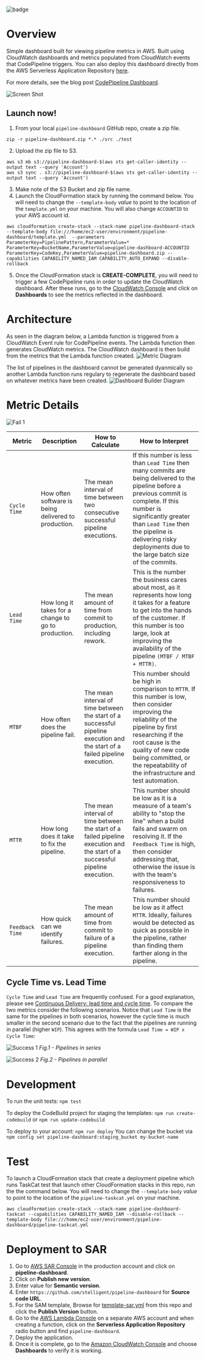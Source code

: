 ![badge](https://codebuild.us-east-1.amazonaws.com/badges?uuid=eyJlbmNyeXB0ZWREYXRhIjoid1JPbWN0clZOK2U5M3FPS1ZJRVhJbDRQOFErbjluRll5WTlsQUJyWklQWTZycTJsWk44anplbHdmNEVEeUIvd1loTUtILzh0MzFET3BpVFZ0UGhuV05vPSIsIml2UGFyYW1ldGVyU3BlYyI6InQxMk1WbXBmaXZuSnpwbGciLCJtYXRlcmlhbFNldFNlcmlhbCI6MX0%3D&branch=master)

# Overview
Simple dashboard built for viewing pipeline metrics in AWS.  Built using CloudWatch dashboards and metrics populated from CloudWatch events that CodePipeline triggers. You can also deploy this dashboard directly from the AWS Serverless Application Repository [here](https://serverlessrepo.aws.amazon.com/applications/arn:aws:serverlessrepo:us-east-1:923120264911:applications~pipeline-dashboard).

For more details, see the blog post [CodePipeline Dashboard](https://stelligent.com/2017/11/16/codepipeline-dashboard/).

![Screen Shot](https://github.com/stelligent/pipeline-dashboard/blob/master/docs/screen-shot.png)

## Launch now!

<!--Use the **Serverless Application Repository** to deploy in your account: [Deploy Now](https://serverlessrepo.aws.amazon.com/#/applications/arn:aws:serverlessrepo:us-east-1:923120264911:applications~pipeline-dashboard)-->

1. From your local `pipeline-dashboard` GitHub repo, create a zip file.
```
zip -r pipeline-dashboard.zip *.* ./src ./test
```
2. Upload the zip file to S3.

```
aws s3 mb s3://pipeline-dashboard-$(aws sts get-caller-identity --output text --query 'Account')
aws s3 sync . s3://pipeline-dashboard-$(aws sts get-caller-identity --output text --query 'Account')
```
3. Make note of the S3 Bucket and zip file name.
4. Launch the CloudFormation stack by running the command below. You will need to change the `--template-body` *value* to point to the location of the `template.yml` on your machine. You will also change `ACCOUNTID` to your AWS account id.
```
aws cloudformation create-stack --stack-name pipeline-dashboard-stack --template-body file:///home/ec2-user/environment/pipeline-dashboard/template.yml  --parameters ParameterKey=PipelinePattern,ParameterValue=* ParameterKey=BucketName,ParameterValue=pipeline-dashboard-ACCOUNTID ParameterKey=CodeKey,ParameterValue=pipeline-dashboard.zip --capabilities CAPABILITY_NAMED_IAM CAPABILITY_AUTO_EXPAND --disable-rollback
```
5. Once the CloudFormation stack is **CREATE-COMPLETE**, you will need to trigger a few CodePipeline runs in order to update the CloudWatch dashboard. After these runs, go to the [CloudWatch Console](https://console.aws.amazon.com/cloudwatch) and click on **Dashboards** to see the metrics reflected in the dashboard. 

# Architecture

As seen in the diagram below, a Lambda function is triggered from a CloudWatch Event rule for CodePipeline events.  The Lambda function then generates CloudWatch metrics.  The CloudWatch dashboard is then build from the metrics that the Lambda function created.
![Metric Diagram](docs/pipeline-dashboard.png)

The list of pipelines in the dashboard cannot be generated dyanmically so another Lambda function runs regulary to regenerate the dashboard based on whatever metrics have been created.
![Dashboard Builder Diagram](docs/pipeline-dashboard-builder.png)


# Metric Details

![Fail 1](docs/pipeline-dashboard-fail-1.png)

| Metric | Description | How to Calculate | How to Interpret |
| -------| ----------- | ---------------- | ---------------- |
| `Cycle Time` | How often software is being delivered to production.  | The mean interval of time between two consecutive successful pipeline executions. | If this number is less than `Lead Time` then many commits are being delivered to the pipeline before a previous commit is complete.  If this number is significantly greater than `Lead Time` then the pipeline is delivering risky deployments due to the large batch size of the commits. |
| `Lead Time` | How long it takes for a change to go to production.  | The mean amount of time from commit to production, including rework. | This is the number the business cares about most, as it represents how long it takes for a feature to get into the hands of the customer.  If this number is too large, look at improving the availability of the pipeline `(MTBF / MTBF + MTTR)`. |
| `MTBF` | How often does the pipeline fail.  | The mean interval of time between the start of a successful pipeline execution and the start of a failed pipeline execution.| This number should be high in comparison to `MTTR`.  If this number is low, then consider improving the reliability of the pipeline by first researching if the root cause is the quality of new code being committed, or the repeatability of the infrastructure and test automation. |
| `MTTR` | How long does it take to fix the pipeline.  | The mean interval of time between the start of a failed pipeline execution and the start of a successful pipeline execution.| This number should be low as it is a measure of a team's ability to "stop the line" when a build fails and swarm on resolving it. If the `Feedback Time` is high, then consider addressing that, otherwise the issue is with the team's responsiveness to failures.|
| `Feedback Time` | How quick can we identify failures.  | The mean amount of time from commit to failure of a pipeline execution.  | This number should be low as it affect `MTTR`.  Ideally, failures would be detected as quick as possible in the pipeline, rather than finding them farther along in the pipeline.  |

## Cycle Time vs. Lead Time
`Cycle Time` and `Lead Time` are frequently confused.  For a good explanation, please see [Continuous Delivery: lead time and cycle time](http://www.caroli.org/continuous-delivery-lead-time-and-cycle-time/).  To compare the two metrics consider the following scenarios.  Notice that `Lead Time` is the same for the pipelines in both scenarios, however the cycle time is much smaller in the second scenario due to the fact that the pipelines are running in parallel (higher `WIP`).  This agrees with the formula `Lead Time = WIP x Cycle Time`:

![Success 1](docs/pipeline-dashboard-success-1.png)
*Fig.1 - Pipelines in series*

![Success 2](docs/pipeline-dashboard-success-2.png)
*Fig.2 - Pipelines in parallel*


# Development

To run the unit tests: `npm test`

To deploy the CodeBuild project for staging the templates: `npm run create-codebuild` or `npm run update-codebuild`

To deploy to your account: `npm run deploy`
You can change the bucket via `npm config set pipeline-dashboard:staging_bucket my-bucket-name`

# Test

To launch a CloudFormation stack that create a deployment pipeline which runs TaskCat test that launch other CloudFormation stacks in this repo, run the the command below. You will need to change the `--template-body` *value* to point to the location of the `pipeline-taskcat.yml` on your machine. 
```
aws cloudformation create-stack --stack-name pipeline-dashboard-taskcat --capabilities CAPABILITY_NAMED_IAM --disable-rollback --template-body file:///home/ec2-user/environment/pipeline-dashboard/pipeline-taskcat.yml
```

# Deployment to SAR

1. Go to [AWS SAR Console](https://console.aws.amazon.com/serverlessrepo/) in the production account and click on **pipeline-dashboard**.
2. Click on **Publish new version**.
3. Enter value for **Semantic version**.
4. Enter `https://github.com/stelligent/pipeline-dashboard` for **Source code URL**.
5. For the SAM template, Browse for [template-sar.yml](https://github.com/stelligent/pipeline-dashboard/blob/master/template-sar.yml) from this repo and click the **Publish Version** button.
6. Go to the [AWS Lambda Console](https://console.aws.amazon.com/lambda/) on a separate AWS account and when creating a function, click on the **Serverless Application Repository** radio button and find `pipeline-dashboard`.
7. Deploy the application.
8. Once it is complete, go to the [Amazon CloudWatch Console](https://console.aws.amazon.com/cloudwatch/) and choose **Dashboards** to verify it is working.

